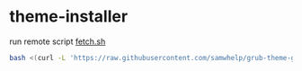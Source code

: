 

# theme-installer

run remote script [fetch.sh](https://github.com/samwhelp/grub-theme-glass-remix/blob/main/helper/theme-installer/fetch.sh)

``` sh
bash <(curl -L 'https://raw.githubusercontent.com/samwhelp/grub-theme-glass-remix/main/helper/theme-installer/fetch.sh')
```
